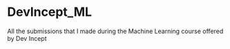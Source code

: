 # DevIncept_ML
All the submissions that I made during the Machine Learning course offered by Dev Incept
